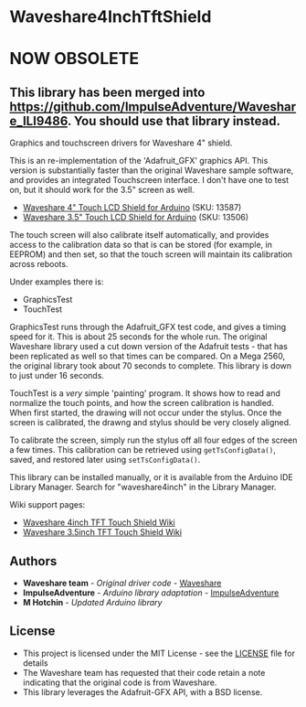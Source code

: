 # Waveshare4InchTftShield

# NOW OBSOLETE
## This library has been merged into https://github.com/ImpulseAdventure/Waveshare_ILI9486.  You should use that library instead.


Graphics and touchscreen drivers for Waveshare 4" shield.

This is an re-implementation of the 'Adafruit_GFX' graphics API.  This version is
substantially faster than the original Waveshare sample software, and provides an
integrated Touchscreen interface.  I don't have one to test on, but it should work for the
3.5" screen as well.

- [Waveshare 4" Touch LCD Shield for Arduino](https://www.waveshare.com/product/modules/oleds-lcds/arduino-lcd/4inch-tft-touch-shield.htm) (SKU: 13587)
- [Waveshare 3.5" Touch LCD Shield for Arduino](https://www.waveshare.com/product/modules/oleds-lcds/arduino-lcd/3.5inch-tft-touch-shield.htm) (SKU: 13506)

The touch screen will also calibrate itself automatically, and provides access to the
calibration data so that is can be stored (for example, in EEPROM) and then set, so that
the touch screen will maintain its calibration across reboots.

Under examples there is:
 - GraphicsTest
 - TouchTest

 GraphicsTest runs through the Adafruit_GFX test code, and gives a timing speed for it.
 This is about 25 seconds for the whole run.  The original Waveshare library used a cut
 down version of the Adafruit tests - that has been replicated as well so that times can
 be compared.  On a Mega 2560, the original library took about 70 seconds to complete.
 This library is down to just under 16 seconds.

 TouchTest is a *very* simple 'painting' program.  It shows how to read and normalize the
 touch points, and how the screen calibration is handled.  When first started, the drawing
 will not occur under the stylus.  Once the screen is calibrated, the drawng and stylus
 should be very closely aligned.

 To calibrate the screen, simply run the stylus off all four edges of the screen a few
 times.  This calibration can be retrieved using `getTsConfigData()`, saved, and restored
 later using `setTsConfigData()`.

 This library can be installed manually, or it is available from the Arduino IDE Library Manager.
 Search for "waveshare4inch" in the Library Manager.
 
 Wiki support pages:
- [Waveshare 4inch TFT Touch Shield Wiki](https://www.waveshare.com/wiki/4inch_TFT_Touch_Shield)
- [Waveshare 3.5inch TFT Touch Shield Wiki](https://www.waveshare.com/wiki/3.5inch_TFT_Touch_Shield)

## Authors

* **Waveshare team** - *Original driver code* - [Waveshare](https://www.waveshare.com/)
* **ImpulseAdventure** - *Arduino library adaptation* - [ImpulseAdventure](https://github.com/ImpulseAdventure/)
* **M Hotchin** - *Updated Arduino library*

## License

- This project is licensed under the MIT License - see the [LICENSE](LICENSE) file for details
- The Waveshare team has requested that their code retain a note indicating that the original code is from Waveshare.
- This library leverages the Adafruit-GFX API, with a BSD license.
